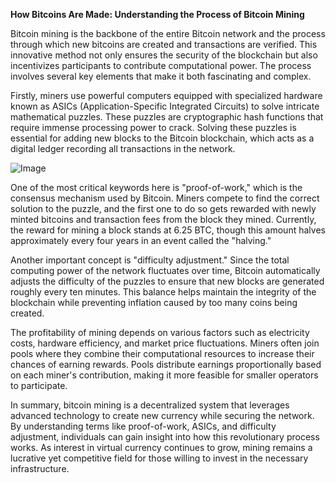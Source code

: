 **How Bitcoins Are Made: Understanding the Process of Bitcoin Mining**

Bitcoin mining is the backbone of the entire Bitcoin network and the process through which new bitcoins are created and transactions are verified. This innovative method not only ensures the security of the blockchain but also incentivizes participants to contribute computational power. The process involves several key elements that make it both fascinating and complex.

Firstly, miners use powerful computers equipped with specialized hardware known as ASICs (Application-Specific Integrated Circuits) to solve intricate mathematical puzzles. These puzzles are cryptographic hash functions that require immense processing power to crack. Solving these puzzles is essential for adding new blocks to the Bitcoin blockchain, which acts as a digital ledger recording all transactions in the network.

![Image](https://github.com/user-attachments/assets/31692037-0104-4703-abd1-696b6a7dd41b)

One of the most critical keywords here is "proof-of-work," which is the consensus mechanism used by Bitcoin. Miners compete to find the correct solution to the puzzle, and the first one to do so gets rewarded with newly minted bitcoins and transaction fees from the block they mined. Currently, the reward for mining a block stands at 6.25 BTC, though this amount halves approximately every four years in an event called the "halving."

Another important concept is "difficulty adjustment." Since the total computing power of the network fluctuates over time, Bitcoin automatically adjusts the difficulty of the puzzles to ensure that new blocks are generated roughly every ten minutes. This balance helps maintain the integrity of the blockchain while preventing inflation caused by too many coins being created.

The profitability of mining depends on various factors such as electricity costs, hardware efficiency, and market price fluctuations. Miners often join pools where they combine their computational resources to increase their chances of earning rewards. Pools distribute earnings proportionally based on each miner's contribution, making it more feasible for smaller operators to participate.

In summary, bitcoin mining is a decentralized system that leverages advanced technology to create new currency while securing the network. By understanding terms like proof-of-work, ASICs, and difficulty adjustment, individuals can gain insight into how this revolutionary process works. As interest in virtual currency continues to grow, mining remains a lucrative yet competitive field for those willing to invest in the necessary infrastructure.